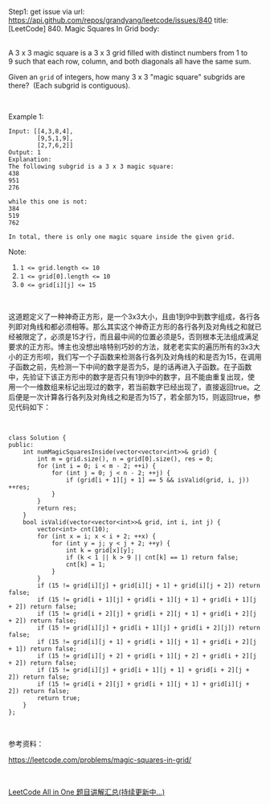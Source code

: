 Step1: get issue via url: https://api.github.com/repos/grandyang/leetcode/issues/840 
 title:[LeetCode] 840. Magic Squares In Grid 
 body:  
  

A 3 x 3 magic square is a 3 x 3 grid filled with distinct numbers from 1 to 9 such that each row, column, and both diagonals all have the same sum.

Given an `grid` of integers, how many 3 x 3 "magic square" subgrids are there?  (Each subgrid is contiguous).

 

Example 1:
    
    
    Input: [[4,3,8,4],
            [9,5,1,9],
            [2,7,6,2]]
    Output: 1
    Explanation: 
    The following subgrid is a 3 x 3 magic square:
    438
    951
    276
    
    while this one is not:
    384
    519
    762
    
    In total, there is only one magic square inside the given grid.
    

Note:

  1. `1 <= grid.length <= 10`
  2. `1 <= grid[0].length <= 10`
  3. `0 <= grid[i][j] <= 15`



 

这道题定义了一种神奇正方形，是一个3x3大小，且由1到9中到数字组成，各行各列即对角线和都必须相等。那么其实这个神奇正方形的各行各列及对角线之和就已经被限定了，必须是15才行，而且最中间的位置必须是5，否则根本无法组成满足要求的正方形。博主也没想出啥特别巧妙的方法，就老老实实的遍历所有的3x3大小的正方形呗，我们写一个子函数来检测各行各列及对角线的和是否为15，在调用子函数之前，先检测一下中间的数字是否为5，是的话再进入子函数。在子函数中，先验证下该正方形中的数字是否只有1到9中的数字，且不能由重复出现，使用一个一维数组来标记出现过的数字，若当前数字已经出现了，直接返回true。之后便是一次计算各行各列及对角线之和是否为15了，若全部为15，则返回true，参见代码如下：

 
    
    
    class Solution {
    public:
        int numMagicSquaresInside(vector<vector<int>>& grid) {
            int m = grid.size(), n = grid[0].size(), res = 0;
            for (int i = 0; i < m - 2; ++i) {
                for (int j = 0; j < n - 2; ++j) {
                    if (grid[i + 1][j + 1] == 5 && isValid(grid, i, j)) ++res;
                }
            }
            return res;
        }
        bool isValid(vector<vector<int>>& grid, int i, int j) {
            vector<int> cnt(10);
            for (int x = i; x < i + 2; ++x) {
                for (int y = j; y < j + 2; ++y) {
                    int k = grid[x][y];
                    if (k < 1 || k > 9 || cnt[k] == 1) return false;
                    cnt[k] = 1;
                }
            }
            if (15 != grid[i][j] + grid[i][j + 1] + grid[i][j + 2]) return false;
            if (15 != grid[i + 1][j] + grid[i + 1][j + 1] + grid[i + 1][j + 2]) return false;
            if (15 != grid[i + 2][j] + grid[i + 2][j + 1] + grid[i + 2][j + 2]) return false;
            if (15 != grid[i][j] + grid[i + 1][j] + grid[i + 2][j]) return false;
            if (15 != grid[i][j + 1] + grid[i + 1][j + 1] + grid[i + 2][j + 1]) return false;
            if (15 != grid[i][j + 2] + grid[i + 1][j + 2] + grid[i + 2][j + 2]) return false;
            if (15 != grid[i][j] + grid[i + 1][j + 1] + grid[i + 2][j + 2]) return false;
            if (15 != grid[i + 2][j] + grid[i + 1][j + 1] + grid[i][j + 2]) return false;
            return true;
        }
    };

 

参考资料：

<https://leetcode.com/problems/magic-squares-in-grid/>

 

[LeetCode All in One 题目讲解汇总(持续更新中...)](http://www.cnblogs.com/grandyang/p/4606334.html) 
